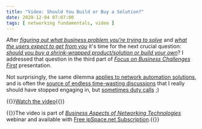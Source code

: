 ```yaml
---
title: "Video: Should You Build or Buy a Solution?"
date: 2020-12-04 07:07:00
tags: [ networking fundamentals, video ]
---
```

After _[figuring out what business problem you're trying to solve](/2020/09/video-define-the-problem-first.html)_ and _[what the users expect to get from you](/2020/11/video-know-user-needs.html)_ it's time for the next crucial question: _[should you buy a shrink-wrapped product/solution or build your own](https://my.ipspace.net/bin/get/NetBiz/BF3%20-%20Should%20You%20Build%20or%20Buy%20a%20Solution.mp4)_? I addressed that question in the third part of _[Focus on Business Challenges First](https://my.ipspace.net/bin/list?id=NetBiz#BF)_ presentation.

Not surprisingly, the same dilemma [applies to network automation solutions](https://my.ipspace.net/bin/list?id=NetAutSol&module=1#M1S3), and is often the [source of endless time-wasting discussions](https://twitter.com/ioshints/status/1332678958203228161) that I really should have stopped engaging in, but [sometimes duty calls](https://xkcd.com/386/) ;)

{{<jump>}}[Watch the video](https://my.ipspace.net/bin/get/NetBiz/BF3%20-%20Should%20You%20Build%20or%20Buy%20a%20Solution.mp4){{</jump>}}

{{<note info>}}The video is part of _[Business Aspects of Networking Technologies](https://www.ipspace.net/Business_Aspects_of_Networking_Technologies)_ webinar and available with [Free ipSpace.net Subscription](https://www.ipspace.net/Subscription/Free).{{</note>}}